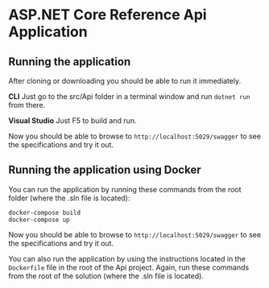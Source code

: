# ASP.NET Core Reference Api Application

## Running the application

After cloning or downloading you should be able to run it immediately. 

 **CLI** Just go to the src/Api folder in a terminal window and run `dotnet run` from there.

 **Visual Studio** Just F5 to build and run.

Now you should be able to browse to `http://localhost:5029/swagger` to see the specifications and try it out.  


## Running the application using Docker

You can run the application by running these commands from the root folder (where the .sln file is located):

```
docker-compose build
docker-compose up
```

Now you should be able to browse to `http://localhost:5029/swagger` to see the specifications and try it out.  

You can also run the application by using the instructions located in the `Dockerfile` file in the root of the Api project. Again, run these commands from the root of the solution (where the .sln file is located).

